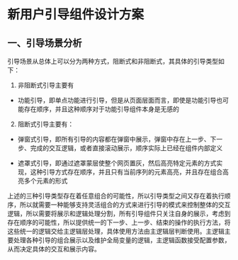 # 新用户引导组件设计方案

## 一、引导场景分析

引导场景从总体上可以分为两种方式，阻断式和非阻断式，其具体的引导类型如下：

1. 非阻断式引导主要有
-   功能引导，即单点功能进行引导，但是从页面层面而言，即使是功能引导也可能存在顺序，并且这种顺序对于功能引导组件本身是无感的

2. 阻断式引导主要有：

-   弹窗式引导，即所有引导的内容都在弹窗中展示，弹窗中存在上一步、下一步、完成的交互逻辑，或者直接滚动展示，顺序实际上已经在组件内部定义

-   遮罩式引导，即通过遮罩蒙层使整个网页置灰，然后高亮特定元素的方式实现，这种引导方式存在顺序，并且只有当前序列的元素高亮，并且存在组合高亮多个元素的形式

上述的三种引导类型存在着任意组合的可能性，所以引导类型之间又存在着执行顺序，所以就需要一种能够支持灵活组合的方式来进行引导的模式来控制整体的交互逻辑，所以需要将展示和逻辑处理分割，所有引导组件只关注自身的展示，考虑到存在顺序的可能性，所以提供统一的下一步、上一步、结束的操作的执行方法，将这些统一的逻辑交给主逻辑层处理，具体使用方法由主逻辑层判断使用。主逻辑主要处理各种引导的组合展示以及维护全局变量的逻辑，主逻辑函数接受配置参数，从而决定具体的交互和展示内容。